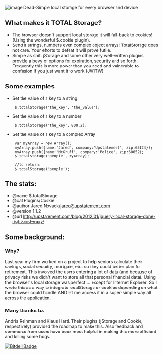 ![image](http://upstatement.com/wp-content/uploads/2012/01/jquery-total-storage1.png)
Dead-Simple local storage for every browser and device

## What makes it TOTAL Storage?
 
 * The browser doesn't support local storage it will fall-back to cookies! (Using the
   wonderful $.cookie plugin).
 * Send it strings, numbers even complex object arrays! TotalStorage does not care. Your efforts to defeat it will prove futile. 
 * Simple as shit. jStorage and some other very well-written plugins provide a bevy of options for expiration, security and so forth. Frequently this is more power than you need and vulnerable to confusion if you just want it to work (JWITW)
 
## Some examples  
 * Set the value of a key to a string
 
		$.totalStorage('the_key', 'the_value');
		
 * Set the value of a key to a number
 
		$.totalStorage('the_key', 800.2);
		
 * Set the value of a key to a complex Array
 
 		var myArray = new Array();
 		myArray.push({name:'Jared', company:'Upstatement', zip:63124});
		myArray.push({name:'McGruff', company:'Police', zip:60652};
		$.totalStorage('people', myArray);
		
		//to return:
		$.totalStorage('people');

## The stats:
 * @name $.totalStorage
 * @cat Plugins/Cookie
 * @author Jared Novack/jared@upstatement.com
 * @version 1.1.2
 * @url http://upstatement.com/blog/2012/01/jquery-local-storage-done-right-and-easy/
 
## Some background:
### Why?
Last year my firm worked on a project to help seniors calculate their savings, social security, mortgate, etc. so they could better plan for retirement. This involved the users entering a lot of data (and because of privacy risks we didn't want to store all that personal financial data). Using the browser's local storage was perfect ... except for Internet Explorer. So I wrote this as a way to integrate localStorage or cookies depending on what the browser could handle AND let me access it in a super-simple way all across the application.

### Many thanks to:
Andris Reinman and Klaus Hartl. Their plugins (jStorage and Cookie, respectively) provided the roadmap to make this. Also feedback and comments from users have been most helpful in making this more efficient and killing some bugs.

[![Bitdeli Badge](https://d2weczhvl823v0.cloudfront.net/jarednova/jquery-total-storage/trend.png)](https://bitdeli.com/free "Bitdeli Badge")

